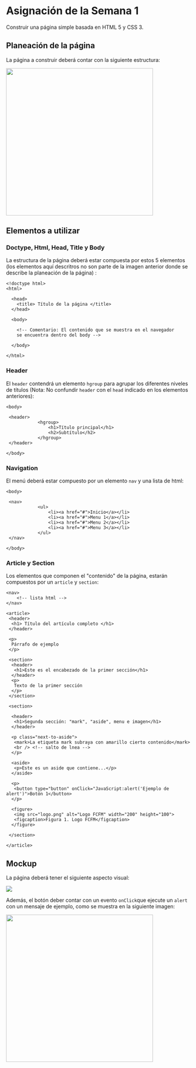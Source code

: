 # Asignación de la Semana 1

Construir una página simple basada en HTML 5 y CSS 3.

## Planeación de la página

La página a construir deberá contar con la siguiente estructura:

<img src="https://github.com/migsalazar/DOO201709/blob/master/Week1/Assignment/siteplan.png" width="400" />

## Elementos a utilizar

### Doctype, Html, Head, Title y Body

La estructura de la página deberá estar compuesta por estos 5 elementos (los elementos aquí descritros no son parte de la imagen anterior donde se describe la planeación de la página) :

```
<!doctype html> 
<html>
  
  <head>
    <title> Título de la página </title>
  </head>
  
  <body>
    
    <!-- Comentario: El contenido que se muestra en el navegador
    se encuentra dentro del body -->
    
  </body>
 
</html>
```

### Header

El `header` contendrá un elemento `hgroup` para agrupar los diferentes niveles de títulos (Nota: No confundir `header` con el `head` indicado en los elementos anteriores):

```
<body>

 <header>
			<hgroup>
				<h1>Título principal</h1>
				<h2>Subtítulo</h2>
			</hgroup>
 </header>
 
</body>
```

### Navigation

El menú deberá estar compuesto por un elemento `nav` y una lista de html:

```
<body>

 <nav>
			<ul>
				<li><a href="#">Inicio</a></li>
				<li><a href="#">Menu 1</a></li>
				<li><a href="#">Menu 2</a></li>
				<li><a href="#">Menu 3</a></li>
			</ul>
 </nav>
 
</body>
```

### Article y Section

Los elementos que componen el "contenido" de la página, estarán compuestos por un `article` y `section`:
```
<nav>
	<!-- lista html -->
</nav>

<article>
 <header>
  <h1> Título del artículo completo </h1>
 </header>

 <p>
  Párrafo de ejemplo
 </p>

 <section>
  <header>
   <h1>Este es el encabezado de la primer sección</h1>
  </header>
  <p>
   Texto de la primer sección
  </p>
 </section>

 <section>
  
  <header>
   <h1>Segunda sección: "mark", "aside", menu e imagen</h1>
  </header>
  
  <p class="next-to-aside">
   <mark>La etiqueta mark subraya con amarillo cierto contenido</mark>
   <br /> <!-- salto de lnea -->
  </p>
  
  <aside>
   <p>Este es un aside que contiene...</p>
  </aside>
  
  <p>
   <button type="button" onClick="JavaScript:alert('Ejemplo de alert')">Botón 1</button>
  </p>
  
  <figure>
   <img src="logo.png" alt="Logo FCFM" width="200" height="100">
   <figcaption>Figura 1. Logo FCFM</figcaption>
  </figure>
  
 </section>

</article>
```

## Mockup

La página deberá tener el siguiente aspecto visual:

<img src="https://github.com/migsalazar/DOO201709/blob/master/Week1/Assignment/targetsite.png" />

Además, el botón deber contar con un evento `onClick`que ejecute un `alert` con un mensaje de ejemplo, como se muestra en la siguiente imagen:

<img src="https://github.com/migsalazar/DOO201709/blob/master/Week1/Assignment/alertsite.png" width="400" />

